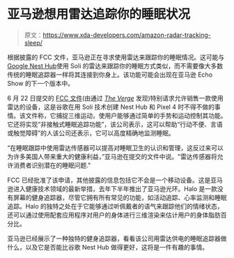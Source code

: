 # 亚马逊想用雷达追踪你的睡眠状况

> 原文：<https://www.xda-developers.com/amazon-radar-tracking-sleep/>

根据披露的 FCC 文件，亚马逊正在寻求使用雷达来跟踪你的睡眠情况。这可能与[Google Nest Hub](https://www.xda-developers.com/google-nest-hub-soli-motion/)使用 Soli 的雷达来跟踪你的睡眠方式类似，而不需要像大多数传统的睡眠追踪器一样将其连接到你身上。该功能可能会出现在亚马逊 Echo Show 的下一个版本中。

6 月 22 日提交的 [FCC 文件](https://ecfsapi.fcc.gov/file/10622234731686/20210622%20Amazon%20Rule%2015.255(c)(3)%20Waiver%20Request.pdf)(由通过 [*The Verge*](https://www.theverge.com/2021/7/12/22573807/amazon-echo-radar-sensor-sleep-tracking-google-soli) 发现)特别请求允许销售一款使用雷达的设备，这是谷歌在用 Soli 技术创建 Nest Hub 和 Pixel 4 时不得不做的事情。该文件称，它捕捉三维运动，使用户能够通过简单的手势和运动控制其功能。它还将实现“非接触式睡眠追踪功能”，该公司表示，这可以帮助“行动不便、言语或触觉障碍”的人该公司还表示，它可以高度精确地监测睡眠。

“在睡眠跟踪中使用雷达传感器可以提高对睡眠卫生的认识和管理，这反过来可以为许多美国人带来重大的健康利益，”亚马逊在提交的文件中说。"雷达传感器将允许消费者识别潜在的睡眠问题."

FCC 已经批准了该申请，其他披露的信息包括它不会是一个移动设备。这是亚马逊进入健康技术领域的最新举措，去年下半年推出了亚马逊光环。Halo 是一款没有屏幕的健身追踪器，尽管它拥有所有常见的功能，如活动追踪、心率监测和睡眠追踪。Halo 的独特之处在于它能够通过听佩戴者的语气来跟踪他们的情绪状态，还可以通过使用配套应用程序对用户的身体进行三维渲染来估计用户的身体脂肪百分比。

亚马逊已经展示了一种独特的健身追踪器，看看该公司用雷达供电的睡眠追踪器做什么，以及它是否能比谷歌 Nest Hub 做得更好，这将是一件有趣的事情。